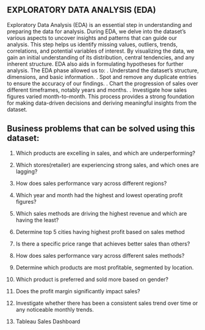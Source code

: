 ## EXPLORATORY DATA ANALYSIS (EDA) ##

Exploratory Data Analysis (EDA) is an essential step in understanding and preparing the data for analysis. During EDA, we delve into the dataset’s various aspects to uncover insights and patterns that can guide our analysis. This step helps us identify missing values, outliers, trends, correlations, and potential variables of interest. By visualizing the data, we gain an initial understanding of its distribution, central tendencies, and any inherent structure. EDA also aids in formulating hypotheses for further analysis.
The EDA phase allowed us to:
. Understand the dataset’s structure, dimensions, and basic information.
. Spot and remove any duplicate entries to ensure the accuracy of our findings.
. Chart the progression of sales over different timeframes, notably years and months.
. Investigate how sales figures varied month-to-month.
This process provides a strong foundation for making data-driven decisions and deriving meaningful insights from the dataset.

## Business problems that can be solved using this dataset: ##

1.	Which products are excelling in sales, and which are underperforming?

2.	Which stores(retailer) are experiencing strong sales, and which ones are lagging?
  
3.	How does sales performance vary across different regions?
  
4.	Which year and month had the highest and lowest operating profit figures?

5.	Which sales methods are driving the highest revenue and which are having the least?
    
6.	Determine top 5 cities having highest profit based on sales method
    
7.	Is there a specific price range that achieves better sales than others?
    
8.	How does sales performance vary across different sales methods?
    
9.	Determine which products are most profitable, segmented by location.
    
10.	Which product is preferred and sold more based on gender?
  
11.	Does the profit margin significantly impact sales?

12.	Investigate whether there has been a consistent sales trend over time or any noticeable monthly trends.
  
13.	Tableau Sales Dashboard


